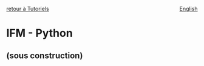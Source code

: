 <a href="../../tutoriels#ifm2025" target="_self" style="float: left;"> retour à Tutoriels </a>
<a href="https://cffdrs.github.io/website_en/tutorials/Hourly_FWI_Python" target="_self" style="float: right;"> English </a>
<br>

# IFM - Python

## (sous construction)
